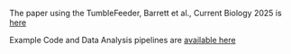 The paper using the TumbleFeeder, Barrett et al., Current Biology 2025 is [here](https://www.sciencedirect.com/science/article/pii/S0960982225006839?via%3Dihub)  

Example Code and Data Analysis pipelines are [available here](https://github.com/KravitzLab/Barrett2024/tree/main)
